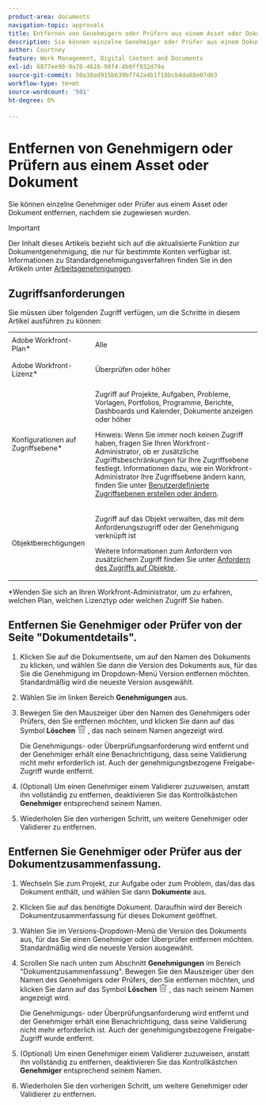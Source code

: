 ```yaml
---
product-area: documents
navigation-topic: approvals
title: Entfernen von Genehmigern oder Prüfern aus einem Asset oder Dokument
description: Sie können einzelne Genehmiger oder Prüfer aus einem Dokument entfernen.
author: Courtney
feature: Work Management, Digital Content and Documents
exl-id: 6877ee90-9a70-4616-98f4-4b0ff932d79a
source-git-commit: 50a38ad915b639bf742a4b1f18bcb4da88e07d63
workflow-type: tm+mt
source-wordcount: '501'
ht-degree: 0%

---
```


# Entfernen von Genehmigern oder Prüfern aus einem Asset oder Dokument

Sie können einzelne Genehmiger oder Prüfer aus einem Asset oder Dokument entfernen, nachdem sie zugewiesen wurden.

>[!IMPORTANT]
>
>Der Inhalt dieses Artikels bezieht sich auf die aktualisierte Funktion zur Dokumentgenehmigung, die nur für bestimmte Konten verfügbar ist. Informationen zu Standardgenehmigungsverfahren finden Sie in den Artikeln unter [Arbeitsgenehmigungen](/help/quicksilver/review-and-approve-work/manage-approvals/manage-approvals.md).

## Zugriffsanforderungen

Sie müssen über folgenden Zugriff verfügen, um die Schritte in diesem Artikel ausführen zu können:

<table style="table-layout:auto"> 
 <col> 
 <col> 
 <tbody> 
  <tr> 
   <td role="rowheader">Adobe Workfront-Plan*</td> 
   <td> <p>Alle</p> </td> 
  </tr> 
  <tr> 
   <td role="rowheader">Adobe Workfront-Lizenz*</td> 
   <td> <p>Überprüfen oder höher</p> </td> 
  </tr> 
  <tr> 
   <td role="rowheader">Konfigurationen auf Zugriffsebene*</td> 
   <td> <p>Zugriff auf Projekte, Aufgaben, Probleme, Vorlagen, Portfolios, Programme, Berichte, Dashboards und Kalender, Dokumente anzeigen oder höher</p> <p>Hinweis: Wenn Sie immer noch keinen Zugriff haben, fragen Sie Ihren Workfront-Administrator, ob er zusätzliche Zugriffsbeschränkungen für Ihre Zugriffsebene festlegt. Informationen dazu, wie ein Workfront-Administrator Ihre Zugriffsebene ändern kann, finden Sie unter <a href="/help/quicksilver/administration-and-setup/add-users/configure-and-grant-access/create-modify-access-levels.md" class="MCXref xref">Benutzerdefinierte Zugriffsebenen erstellen oder ändern</a>.</p> </td> 
  </tr> 
  <tr> 
   <td role="rowheader">Objektberechtigungen</td> 
   <td> <p>Zugriff auf das Objekt verwalten, das mit dem Anforderungszugriff oder der Genehmigung verknüpft ist </p> <p>Weitere Informationen zum Anfordern von zusätzlichem Zugriff finden Sie unter <a href="/help/quicksilver/workfront-basics/grant-and-request-access-to-objects/request-access.md" class="MCXref xref">Anfordern des Zugriffs auf Objekte </a>.</p> </td> 
  </tr> 
 </tbody> 
</table>

&#42;Wenden Sie sich an Ihren Workfront-Administrator, um zu erfahren, welchen Plan, welchen Lizenztyp oder welchen Zugriff Sie haben.

## Entfernen Sie Genehmiger oder Prüfer von der Seite &quot;Dokumentdetails&quot;.

1. Klicken Sie auf die Dokumentseite, um auf den Namen des Dokuments zu klicken, und wählen Sie dann die Version des Dokuments aus, für das Sie die Genehmigung im Dropdown-Menü Version entfernen möchten. Standardmäßig wird die neueste Version ausgewählt.

1. Wählen Sie im linken Bereich **Genehmigungen** aus.

1. Bewegen Sie den Mauszeiger über den Namen des Genehmigers oder Prüfers, den Sie entfernen möchten, und klicken Sie dann auf das Symbol **Löschen** ![](../assets/delete.png) , das nach seinem Namen angezeigt wird.

   Die Genehmigungs- oder Überprüfungsanforderung wird entfernt und der Genehmiger erhält eine Benachrichtigung, dass seine Validierung nicht mehr erforderlich ist. Auch der genehmigungsbezogene Freigabe-Zugriff wurde entfernt.

1. (Optional) Um einen Genehmiger einem Validierer zuzuweisen, anstatt ihn vollständig zu entfernen, deaktivieren Sie das Kontrollkästchen **Genehmiger** entsprechend seinem Namen.

1. Wiederholen Sie den vorherigen Schritt, um weitere Genehmiger oder Validierer zu entfernen.

## Entfernen Sie Genehmiger oder Prüfer aus der Dokumentzusammenfassung.

1. Wechseln Sie zum Projekt, zur Aufgabe oder zum Problem, das/das das Dokument enthält, und wählen Sie dann **Dokumente** aus.

1. Klicken Sie auf das benötigte Dokument. Daraufhin wird der Bereich Dokumentzusammenfassung für dieses Dokument geöffnet.

1. Wählen Sie im Versions-Dropdown-Menü die Version des Dokuments aus, für das Sie einen Genehmiger oder Überprüfer entfernen möchten. Standardmäßig wird die neueste Version ausgewählt.

1. Scrollen Sie nach unten zum Abschnitt **Genehmigungen** im Bereich &quot;Dokumentzusammenfassung&quot;. Bewegen Sie den Mauszeiger über den Namen des Genehmigers oder Prüfers, den Sie entfernen möchten, und klicken Sie dann auf das Symbol **Löschen** ![](../assets/delete.png) , das nach seinem Namen angezeigt wird.

   Die Genehmigungs- oder Überprüfungsanforderung wird entfernt und der Genehmiger erhält eine Benachrichtigung, dass seine Validierung nicht mehr erforderlich ist. Auch der genehmigungsbezogene Freigabe-Zugriff wurde entfernt.

1. (Optional) Um einen Genehmiger einem Validierer zuzuweisen, anstatt ihn vollständig zu entfernen, deaktivieren Sie das Kontrollkästchen **Genehmiger** entsprechend seinem Namen.

1. Wiederholen Sie den vorherigen Schritt, um weitere Genehmiger oder Validierer zu entfernen.

